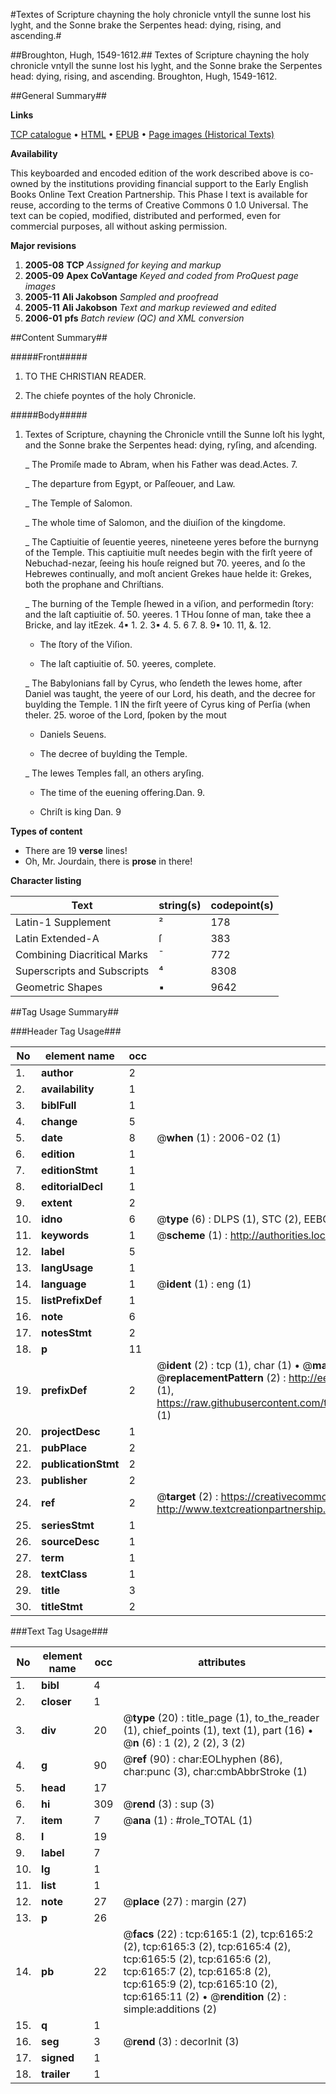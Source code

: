 #Textes of Scripture chayning the holy chronicle vntyll the sunne lost his lyght, and the Sonne brake the Serpentes head: dying, rising, and ascending.#

##Broughton, Hugh, 1549-1612.##
Textes of Scripture chayning the holy chronicle vntyll the sunne lost his lyght, and the Sonne brake the Serpentes head: dying, rising, and ascending.
Broughton, Hugh, 1549-1612.

##General Summary##

**Links**

[TCP catalogue](http://www.ota.ox.ac.uk/tcp/)  • 
[HTML](http://tei.it.ox.ac.uk/tcp/Texts-HTML/free/A17/A17005.html)  • 
[EPUB](http://tei.it.ox.ac.uk/tcp/Texts-EPUB/free/A17/A17005.epub) • 
[Page images (Historical Texts)](https://data.historicaltexts.jisc.ac.uk/view?pubId=eebo-99841572e&pageId=eebo-99841572e-6165-1)

**Availability**

This keyboarded and encoded edition of the
	       work described above is co-owned by the institutions
	       providing financial support to the Early English Books
	       Online Text Creation Partnership. This Phase I text is
	       available for reuse, according to the terms of Creative
	       Commons 0 1.0 Universal. The text can be copied,
	       modified, distributed and performed, even for
	       commercial purposes, all without asking permission.

**Major revisions**

1. __2005-08__ __TCP__ *Assigned for keying and markup*
1. __2005-09__ __Apex CoVantage__ *Keyed and coded from ProQuest page images*
1. __2005-11__ __Ali Jakobson__ *Sampled and proofread*
1. __2005-11__ __Ali Jakobson__ *Text and markup reviewed and edited*
1. __2006-01__ __pfs__ *Batch review (QC) and XML conversion*

##Content Summary##

#####Front#####

1. TO THE CHRISTIAN READER.

1. The chiefe poyntes of the holy Chronicle.

#####Body#####

1. Textes of Scripture, chayning the Chronicle vntill the Sunne loſt his lyght, and the Sonne brake the Serpentes head: dying, ryſing, and aſcending.

    _ The Promiſe made to Abram, when his Father was dead.Actes. 7.

    _ The departure from Egypt, or Paſſeouer, and Law.

    _ The Temple of Salomon.

    _ The whole time of Salomon, and the diuiſion of the kingdome.

    _ The Captiuitie of ſeuentie yeeres, nineteene yeres before the burnyng of the Temple. This captiuitie muſt needes begin with the firſt yeere of Nebuchad-nezar, ſeeing his houſe reigned but 70. yeeres, and ſo the Hebrewes continually, and moſt ancient Grekes haue helde it: Grekes, both the prophane and Chriſtians.

    _ The burning of the Temple ſhewed in a viſion, and performedin ſtory: and the laſt captiuitie of. 50. yeeres.
1 THou ſonne of man, take thee a Bricke, and lay itEzek. 4▪ 1. 2. 3▪ 4. 5. 6 7. 8. 9▪ 10. 11, &. 12.
      * The ſtory of the Viſion.

      * The laſt captiuitie of. 50. yeeres, complete.

    _ The Babylonians fall by Cyrus, who ſendeth the Iewes home, after Daniel was taught, the yeere of our Lord, his death, and the decree for buylding the Temple.
1 IN the firſt yeere of Cyrus king of Perſia (when theIer. 25. woroe of the Lord, ſpoken by the mout
      * Daniels Seuens.

      * The decree of buylding the Temple.

    _ The Iewes Temples fall, an others aryſing.

      * The time of the euening offering.Dan. 9.

      * Chriſt is king Dan. 9

**Types of content**

  * There are 19 **verse** lines!
  * Oh, Mr. Jourdain, there is **prose** in there!

**Character listing**


|Text|string(s)|codepoint(s)|
|---|---|---|
|Latin-1 Supplement|²|178|
|Latin Extended-A|ſ|383|
|Combining             Diacritical Marks|̄|772|
|Superscripts             and Subscripts|⁴|8308|
|Geometric Shapes|▪|9642|

##Tag Usage Summary##

###Header Tag Usage###

|No|element name|occ|attributes|
|---|---|---|---|
|1.|__author__|2||
|2.|__availability__|1||
|3.|__biblFull__|1||
|4.|__change__|5||
|5.|__date__|8| @__when__ (1) : 2006-02 (1)|
|6.|__edition__|1||
|7.|__editionStmt__|1||
|8.|__editorialDecl__|1||
|9.|__extent__|2||
|10.|__idno__|6| @__type__ (6) : DLPS (1), STC (2), EEBO-CITATION (1), PROQUEST (1), VID (1)|
|11.|__keywords__|1| @__scheme__ (1) : http://authorities.loc.gov/ (1)|
|12.|__label__|5||
|13.|__langUsage__|1||
|14.|__language__|1| @__ident__ (1) : eng (1)|
|15.|__listPrefixDef__|1||
|16.|__note__|6||
|17.|__notesStmt__|2||
|18.|__p__|11||
|19.|__prefixDef__|2| @__ident__ (2) : tcp (1), char (1)  •  @__matchPattern__ (2) : ([0-9\-]+):([0-9IVX]+) (1), (.+) (1)  •  @__replacementPattern__ (2) : http://eebo.chadwyck.com/downloadtiff?vid=$1&page=$2 (1), https://raw.githubusercontent.com/textcreationpartnership/Texts/master/tcpchars.xml#$1 (1)|
|20.|__projectDesc__|1||
|21.|__pubPlace__|2||
|22.|__publicationStmt__|2||
|23.|__publisher__|2||
|24.|__ref__|2| @__target__ (2) : https://creativecommons.org/publicdomain/zero/1.0/ (1), http://www.textcreationpartnership.org/docs/. (1)|
|25.|__seriesStmt__|1||
|26.|__sourceDesc__|1||
|27.|__term__|1||
|28.|__textClass__|1||
|29.|__title__|3||
|30.|__titleStmt__|2||


###Text Tag Usage###

|No|element name|occ|attributes|
|---|---|---|---|
|1.|__bibl__|4||
|2.|__closer__|1||
|3.|__div__|20| @__type__ (20) : title_page (1), to_the_reader (1), chief_points (1), text (1), part (16)  •  @__n__ (6) : 1 (2), 2 (2), 3 (2)|
|4.|__g__|90| @__ref__ (90) : char:EOLhyphen (86), char:punc (3), char:cmbAbbrStroke (1)|
|5.|__head__|17||
|6.|__hi__|309| @__rend__ (3) : sup (3)|
|7.|__item__|7| @__ana__ (1) : #role_TOTAL (1)|
|8.|__l__|19||
|9.|__label__|7||
|10.|__lg__|1||
|11.|__list__|1||
|12.|__note__|27| @__place__ (27) : margin (27)|
|13.|__p__|26||
|14.|__pb__|22| @__facs__ (22) : tcp:6165:1 (2), tcp:6165:2 (2), tcp:6165:3 (2), tcp:6165:4 (2), tcp:6165:5 (2), tcp:6165:6 (2), tcp:6165:7 (2), tcp:6165:8 (2), tcp:6165:9 (2), tcp:6165:10 (2), tcp:6165:11 (2)  •  @__rendition__ (2) : simple:additions (2)|
|15.|__q__|1||
|16.|__seg__|3| @__rend__ (3) : decorInit (3)|
|17.|__signed__|1||
|18.|__trailer__|1||
